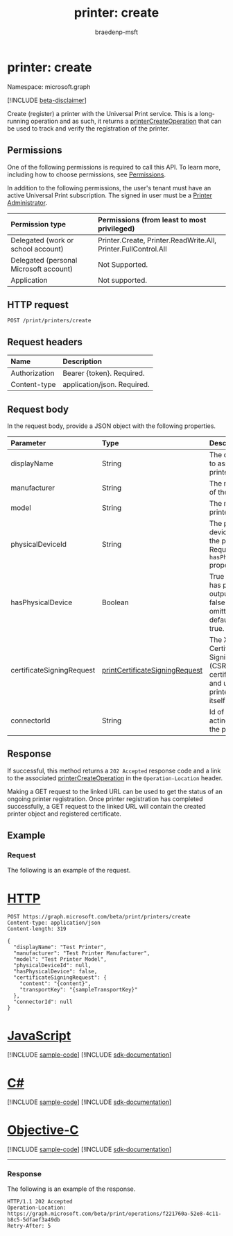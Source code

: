 ﻿---
title: "printer: create"
description: Creates (registers) a printer with the Universal Print service.
author: braedenp-msft
localization_priority: Normal
ms.prod: universal-print
doc_type: apiPageType
---

# printer: create

Namespace: microsoft.graph

[!INCLUDE [beta-disclaimer](../../includes/beta-disclaimer.md)]

Create (register) a printer with the Universal Print service. This is a long-running operation and as such, it returns a [printerCreateOperation](../resources/printercreateoperation.md) that can be used to track and verify the registration of the printer.

## Permissions

One of the following permissions is required to call this API. To learn more, including how to choose permissions, see [Permissions](/graph/permissions-reference).

In addition to the following permissions, the user's tenant must have an active Universal Print subscription. The signed in user must be a [Printer Administrator](/azure/active-directory/users-groups-roles/directory-assign-admin-roles#printer-administrator).

| Permission type                        | Permissions (from least to most privileged)                    |
| :------------------------------------- | :------------------------------------------------------------- |
| Delegated (work or school account)     | Printer.Create, Printer.ReadWrite.All, Printer.FullControl.All |
| Delegated (personal Microsoft account) | Not Supported.                                                 |
| Application                            | Not supported.                                                 |

## HTTP request

<!-- { "blockType": "ignored" } -->

```http
POST /print/printers/create
```

## Request headers

| Name          | Description                 |
| :------------ | :-------------------------- |
| Authorization | Bearer {token}. Required.   |
| Content-type  | application/json. Required. |

## Request body

In the request body, provide a JSON object with the following properties.

| Parameter                 | Type                                                                             | Description                                                                                                         | Required? |
| :------------------------ | :------------------------------------------------------------------------------- | :------------------------------------------------------------------------------------------------------------------ | :-------- |
| displayName               | String                                                                           | The display name to assign to the printer.                                                                          | Yes       |
| manufacturer              | String                                                                           | The manufacturer of the printer.                                                                                    | Yes       |
| model                     | String                                                                           | The model of the printer.                                                                                           | Yes       |
| physicalDeviceId          | String                                                                           | The physical device UUID of the printer. Required if the `hasPhysicalDevice` property is true.                      | No        |
| hasPhysicalDevice         | Boolean                                                                          | True if the printer has physical output device, false otherwise. If omitted, the default value is true.             | No        |
| certificateSigningRequest | [printCertificateSigningRequest](../resources/printcertificatesigningrequest.md) | The X.509 Certificate Signing Request (CSR) for the certificate created and used by the printer to identify itself. | Yes       |
| connectorId               | String                                                                           | Id of Connector acting as proxy to the printer.                                                                     | No        |

## Response

If successful, this method returns a `202 Accepted` response code and a link to the associated [printerCreateOperation](../resources/printercreateoperation.md) in the `Operation-Location` header.

Making a GET request to the linked URL can be used to get the status of an ongoing printer registration. Once printer registration has completed successfully, a GET request to the linked URL will contain the created printer object and registered certificate.

## Example

### Request

The following is an example of the request.

# [HTTP](#tab/http)

<!-- {
  "blockType": "request",
  "name": "create_printer"
}-->

```http
POST https://graph.microsoft.com/beta/print/printers/create
Content-type: application/json
Content-length: 319

{
  "displayName": "Test Printer",
  "manufacturer": "Test Printer Manufacturer",
  "model": "Test Printer Model",
  "physicalDeviceId": null,
  "hasPhysicalDevice": false,
  "certificateSigningRequest": { 
    "content": "{content}",
    "transportKey": "{sampleTransportKey}"
  },
  "connectorId": null
}
```

# [JavaScript](#tab/javascript)

[!INCLUDE [sample-code](../includes/snippets/javascript/create-printer-javascript-snippets.md)]
[!INCLUDE [sdk-documentation](../includes/snippets/snippets-sdk-documentation-link.md)]

# [C#](#tab/csharp)

[!INCLUDE [sample-code](../includes/snippets/csharp/create-printer-csharp-snippets.md)]
[!INCLUDE [sdk-documentation](../includes/snippets/snippets-sdk-documentation-link.md)]

# [Objective-C](#tab/objc)

[!INCLUDE [sample-code](../includes/snippets/objc/create-printer-objc-snippets.md)]
[!INCLUDE [sdk-documentation](../includes/snippets/snippets-sdk-documentation-link.md)]

---

### Response

The following is an example of the response.

<!-- {
  "blockType": "response",
  "truncated": true
} -->

```http
HTTP/1.1 202 Accepted
Operation-Location: https://graph.microsoft.com/beta/print/operations/f221760a-52e8-4c11-b8c5-5dfaef3a49db
Retry-After: 5
```

<!-- uuid: 8fcb5dbc-d5aa-4681-8e31-b001d5168d79
2015-10-25 14:57:30 UTC -->

<!-- {
  "type": "#page.annotation",
  "description": "printers: create",
  "keywords": "",
  "section": "documentation",
  "tocPath": ""
}-->
